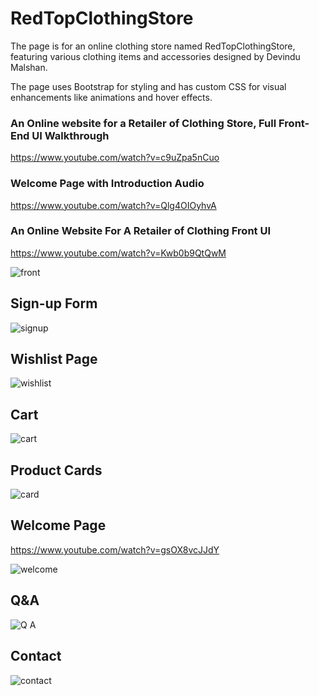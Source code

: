 # RedTopClothingStore

The page is for an online clothing store named RedTopClothingStore, featuring various clothing items and accessories designed by Devindu Malshan.

The page uses Bootstrap for styling and has custom CSS for visual enhancements like animations and hover effects.

### An Online website for a Retailer of Clothing Store, Full Front-End UI Walkthrough

https://www.youtube.com/watch?v=c9uZpa5nCuo

### Welcome Page with Introduction Audio

https://www.youtube.com/watch?v=Qlg4OIOyhvA

### An Online Website For A Retailer of Clothing Front UI

https://www.youtube.com/watch?v=Kwb0b9QtQwM

![front](https://github.com/devindu22/RedTopClothingStore/assets/114844896/86b0a758-9c41-4d97-a5a5-a24535aff036)

## Sign-up Form

![signup](https://github.com/devindu22/RedTopClothingStore/assets/114844896/537acf47-d568-4c9f-9794-9a7a6395c17a)

## Wishlist Page

![wishlist](https://github.com/devindu22/RedTopClothingStore/assets/114844896/d6f92a73-d502-498e-91f2-9517d15a6042)

## Cart

![cart](https://github.com/devindu22/RedTopClothingStore/assets/114844896/d8b4d925-f841-4d7e-9a86-9911dbec5762)

## Product Cards

![card](https://github.com/devindu22/RedTopClothingStore/assets/114844896/90848b3d-a849-43eb-8db3-b4697a9d5ebd)

## Welcome Page

https://www.youtube.com/watch?v=gsOX8vcJJdY

![welcome](https://github.com/devindu22/RedTopClothingStore/assets/114844896/81bbecb0-20d2-437d-9ff7-8fbe48f1a5c9)

## Q&A

![Q A](https://github.com/devindu22/RedTopClothingStore/assets/114844896/261d2948-aa0d-41f5-ad84-40ef6c8a4438)

## Contact

![contact](https://github.com/devindu22/RedTopClothingStore/assets/114844896/eceb6bfb-5f49-4cff-ba2a-a46ddf0098e3)

